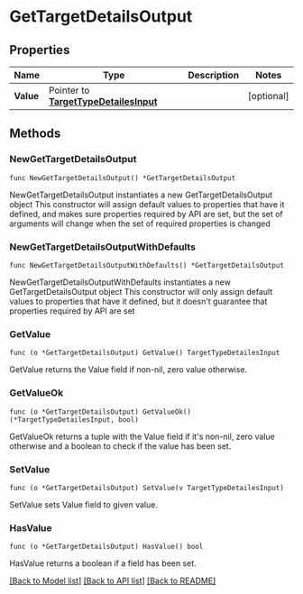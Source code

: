# GetTargetDetailsOutput

## Properties

Name | Type | Description | Notes
------------ | ------------- | ------------- | -------------
**Value** | Pointer to [**TargetTypeDetailesInput**](TargetTypeDetailesInput.md) |  | [optional] 

## Methods

### NewGetTargetDetailsOutput

`func NewGetTargetDetailsOutput() *GetTargetDetailsOutput`

NewGetTargetDetailsOutput instantiates a new GetTargetDetailsOutput object
This constructor will assign default values to properties that have it defined,
and makes sure properties required by API are set, but the set of arguments
will change when the set of required properties is changed

### NewGetTargetDetailsOutputWithDefaults

`func NewGetTargetDetailsOutputWithDefaults() *GetTargetDetailsOutput`

NewGetTargetDetailsOutputWithDefaults instantiates a new GetTargetDetailsOutput object
This constructor will only assign default values to properties that have it defined,
but it doesn't guarantee that properties required by API are set

### GetValue

`func (o *GetTargetDetailsOutput) GetValue() TargetTypeDetailesInput`

GetValue returns the Value field if non-nil, zero value otherwise.

### GetValueOk

`func (o *GetTargetDetailsOutput) GetValueOk() (*TargetTypeDetailesInput, bool)`

GetValueOk returns a tuple with the Value field if it's non-nil, zero value otherwise
and a boolean to check if the value has been set.

### SetValue

`func (o *GetTargetDetailsOutput) SetValue(v TargetTypeDetailesInput)`

SetValue sets Value field to given value.

### HasValue

`func (o *GetTargetDetailsOutput) HasValue() bool`

HasValue returns a boolean if a field has been set.


[[Back to Model list]](../README.md#documentation-for-models) [[Back to API list]](../README.md#documentation-for-api-endpoints) [[Back to README]](../README.md)


